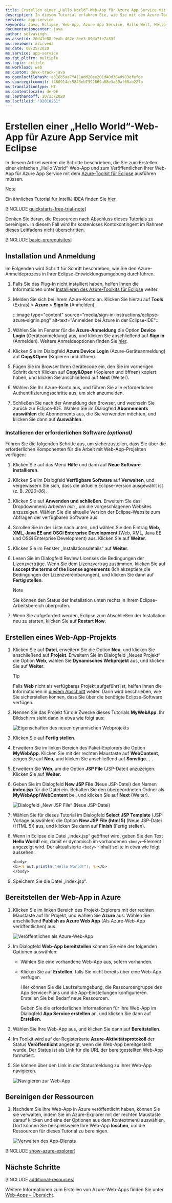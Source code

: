 ```yaml
---
title: Erstellen einer „Hello World“-Web-App für Azure App Service mit Eclipse
description: In diesem Tutorial erfahren Sie, wie Sie mit dem Azure-Toolkit für Eclipse eine „Hello World“-Web-App für Azure erstellen.
services: app-service
keywords: Java, Eclipse, Web-App, Azure App Service, Hallo Welt, Hello World, Schnellstart
documentationcenter: java
author: selvasingh
ms.assetid: 20d41e88-9eab-462e-8ee3-89da71e7a33f
ms.reviewer: asirveda
ms.date: 08/25/2020
ms.service: app-service
ms.tgt_pltfrm: multiple
ms.topic: article
ms.workload: web
ms.custom: devx-track-java
ms.openlocfilehash: a318d5aa7f411add20ee201d48d3640983efefee
ms.sourcegitcommit: f460914ac5843eb7392869a08e3a80af68ab227b
ms.translationtype: HT
ms.contentlocale: de-DE
ms.lasthandoff: 10/13/2020
ms.locfileid: "92010261"
---
```

# <a name="create-a-hello-world-web-app-for-azure-app-service-using-eclipse"></a>Erstellen einer „Hello World“-Web-App für Azure App Service mit Eclipse

In diesem Artikel werden die Schritte beschrieben, die Sie zum Erstellen einer einfachen „Hello World“-Web-App und zum Veröffentlichen Ihrer Web-App für Azure App Service mit dem [Azure-Toolkit für Eclipse](https://marketplace.eclipse.org/content/azure-toolkit-eclipse) ausführen müssen.

> [!NOTE]
>
> Ein ähnliches Tutorial für IntelliJ IDEA finden Sie [hier][intellij-hello-world].
>
>[!INCLUDE [quickstarts-free-trial-note](includes/quickstarts-free-trial-note.md)]
>
> Denken Sie daran, die Ressourcen nach Abschluss dieses Tutorials zu bereinigen. In diesem Fall wird Ihr kostenloses Kontokontingent im Rahmen dieses Leitfadens nicht überschritten.
>

[!INCLUDE [basic-prerequisites](includes/basic-prerequisites.md)]

## <a name="installation-and-sign-in"></a>Installation und Anmeldung

Im Folgenden wird Schritt für Schritt beschrieben, wie Sie den Azure-Anmeldeprozess in Ihrer Eclipse-Entwicklungsumgebung durchführen.

1. Falls Sie das Plug-In nicht installiert haben, helfen Ihnen die Informationen unter [Installieren des Azure-Toolkits für Eclipse](installation.md) weiter.

1. Melden Sie sich bei Ihrem Azure-Konto an. Klicken Sie hierzu auf **Tools** (Extras) > **Azure** > **Sign In** (Anmelden).

   :::image type="content" source="media/sign-in-instructions/eclipse-azure-signin.png" alt-text="Anmelden bei Azure in der Eclipse-IDE":::

1. Wählen Sie im Fenster für die **Azure-Anmeldung** die Option **Device Login** (Geräteanmeldung) aus, und klicken Sie anschließend auf **Sign in** (Anmelden). Weitere Anmeldeoptionen finden Sie [hier](sign-in-instructions.md).

1. Klicken Sie im Dialogfeld **Azure Device Login** (Azure-Geräteanmeldung) auf **Copy&Open** (Kopieren und öffnen).

1. Fügen Sie im Browser Ihren Gerätecode ein, den Sie im vorherigen Schritt durch Klicken auf **Copy&Open** (Kopieren und öffnen) kopiert haben, und klicken Sie anschließend auf **Next** (Weiter).

1. Wählen Sie Ihr Azure-Konto aus, und führen Sie alle erforderlichen Authentifizierungsschritte aus, um sich anzumelden.

1. Schließen Sie nach der Anmeldung den Browser, und wechseln Sie zurück zur Eclipse-IDE. Wählen Sie im Dialogfeld **Abonnements auswählen** die Abonnements aus, die Sie verwenden möchten, und klicken Sie dann auf **Auswählen**.

### <a name="install-required-software-optional"></a>Installieren der erforderlichen Software *(optional)*

Führen Sie die folgenden Schritte aus, um sicherzustellen, dass Sie über die erforderlichen Komponenten für die Arbeit mit Web-App-Projekten verfügen:

1. Klicken Sie auf das Menü **Hilfe** und dann auf **Neue Software installieren**.

1. Klicken Sie im Dialogfeld **Verfügbare Software** auf **Verwalten**, und vergewissern Sie sich, dass die aktuelle Eclipse-Version ausgewählt ist (z. B. *2020-06*).

1. Klicken Sie auf **Anwenden und schließen**. Erweitern Sie das Dropdownmenü *Arbeiten mit:* , um die vorgeschlagenen Websites anzuzeigen. Wählen Sie die aktuelle Version der Eclipse-Website zum Abfragen der verfügbaren Software aus.

1. Scrollen Sie in der Liste nach unten, und wählen Sie den Eintrag **Web, XML, Java EE and OSGi Enterprise Development** (Web, XML, Java EE und OSGi Enterprise Development) aus. Klicken Sie auf **Weiter**.

1. Klicken Sie im Fenster „Installationsdetails“ auf **Weiter**.

1. Lesen Sie im Dialogfeld Review Licenses die Bedingungen der Lizenzverträge. Wenn Sie dem Lizenzvertrag zustimmen, klicken Sie auf **I accept the terms of the license agreements** (Ich akzeptiere die Bedingungen der Lizenzvereinbarungen), und klicken Sie dann auf **Fertig stellen**. 

   > [!NOTE]
   > Sie können den Status der Installation unten rechts in Ihrem Eclipse-Arbeitsbereich überprüfen.

1. Wenn Sie aufgefordert werden, Eclipse zum Abschließen der Installation neu zu starten, klicken Sie auf **Restart Now**.

## <a name="creating-a-web-app-project"></a>Erstellen eines Web-App-Projekts

1. Klicken Sie auf **Datei**, erweitern Sie die Option **Neu**, und klicken Sie anschließend auf **Projekt**. Erweitern Sie im Dialogfeld „Neues Projekt“ die Option **Web**, wählen Sie **Dynamisches Webprojekt** aus, und klicken Sie auf **Weiter**.

   > [!TIP]
   > Falls **Web** nicht als verfügbares Projekt aufgeführt ist, helfen Ihnen die Informationen in [diesem Abschnitt](#install-required-software-optional) weiter. Darin wird beschrieben, wie Sie sicherstellen können, dass Sie über die benötigte Eclipse-Software verfügen.

1. Nennen Sie das Projekt für die Zwecke dieses Tutorials **MyWebApp**. Ihr Bildschirm sieht dann in etwa wie folgt aus:
   
   ![Eigenschaften des neuen dynamischen Webprojekts][dynamic-web-project-properties]

1. Klicken Sie auf **Fertig stellen**.

1. Erweitern Sie im linken Bereich des Paket-Explorers die Option **MyWebApp**. Klicken Sie mit der rechten Maustaste auf **WebContent**, zeigen Sie auf **Neu**, und klicken Sie anschließend auf **Sonstige...** .

1. Erweitern Sie **Web**, um die Option **JSP File** (JSP-Datei) anzuzeigen. Klicken Sie auf **Weiter**.

1. Geben Sie im Dialogfeld **New JSP File** (Neue JSP-Datei) den Namen **index.jsp** für die Datei ein. Behalten Sie den übergeordneten Ordner als **MyWebApp/WebContent** bei, und klicken Sie auf **Next** (Weiter).

   ![Dialogfeld „New JSP File“ (Neue JSP-Datei)][new-jsp-file-dialog]

1. Wählen Sie für dieses Tutorial im Dialogfeld **Select JSP Template** (JSP-Vorlage auswählen) die Option **New JSP File (html 5)** (Neue JSP-Datei (HTML 5)) aus, und klicken Sie dann auf **Finish** (Fertig stellen).

1. Wenn in Eclipse die Datei „index.jsp“ geöffnet wird, geben Sie den Text **Hello World!** ein, damit er dynamisch im vorhandenen `<body>`-Element angezeigt wird. Der aktualisierte `<body>` -Inhalt sollte in etwa wie folgt aussehen:
   
   ```jsp
   <body>
   <b><% out.println("Hello World!"); %></b>
   </body>
   ```
1. Speichern Sie die Datei „index.jsp“.

## <a name="deploying-the-web-app-to-azure"></a>Bereitstellen der Web-App in Azure

1. Klicken Sie im linken Bereich des Projekt-Explorers mit der rechten Maustaste auf Ihr Projekt, und wählen Sie **Azure** aus. Wählen Sie anschließend **Publish as Azure Web App** (Als Azure-Web-App veröffentlichen) aus.
   
   ![Veröffentlichen als Azure-Web-App][publish-as-azure-web-app]

1. Im Dialogfeld **Web-App bereitstellen** können Sie eine der folgenden Optionen auswählen:

   * Wählen Sie eine vorhandene Web-App aus, sofern vorhanden.

   * Klicken Sie auf **Erstellen**, falls Sie nicht bereits über eine Web-App verfügen.

      Hier können Sie die Laufzeitumgebung, die Ressourcengruppe des App Service-Plans und die App-Einstellungen konfigurieren. Erstellen Sie bei Bedarf neue Ressourcen.

      Geben Sie die erforderlichen Informationen für Ihre Web-App im Dialogfeld **App Service erstellen** an, und klicken Sie dann auf **Erstellen**.

1. Wählen Sie Ihre Web-App aus, und klicken Sie dann auf **Bereitstellen**.

1. Im Toolkit wird auf der Registerkarte **Azure-Aktivitätsprotokoll** der Status **Veröffentlicht** angezeigt, wenn die Web-App bereitgestellt wurde. Der Status ist als Link für die URL der bereitgestellten Web-App formatiert.

1. Sie können über den Link in der Statusmeldung zu Ihrer Web-App navigieren.

   ![Navigieren zur Web-App][browse-web-app]

## <a name="cleaning-up-resources"></a>Bereinigen der Ressourcen

1. Nachdem Sie Ihre Web-App in Azure veröffentlicht haben, können Sie sie verwalten, indem Sie im Azure-Explorer mit der rechten Maustaste darauf klicken und eine der Optionen aus dem Kontextmenü auswählen. Dort können Sie beispielsweise Ihre Web-App **löschen**, um die Ressourcen für dieses Tutorial zu bereinigen.

   ![Verwalten des App-Diensts][manage-app-service]

[!INCLUDE [show-azure-explorer](includes/show-azure-explorer.md)]

## <a name="next-steps"></a>Nächste Schritte

[!INCLUDE [additional-resources](includes/additional-resources.md)]

Weitere Informationen zum Erstellen von Azure-Web-Apps finden Sie unter [Web-Apps – Übersicht].

<!-- URL List -->

[Azure Toolkit for Eclipse]: /azure/developer/java/tookit-for-eclipse
[Azure Toolkit for IntelliJ]: ../toolkit-for-intellij
[intellij-hello-world]: ../toolkit-for-intellij/create-hello-world-web-app.md
[Web-Apps – Übersicht]: /azure/app-service/app-service-web-overview
[Apache Tomcat]: http://tomcat.apache.org/
[Jetty]: http://www.eclipse.org/jetty/

<!-- IMG List -->

[browse-web-app]: media/create-hello-world-web-app/browse-web-app.png
[dynamic-web-project-properties]: media/create-hello-world-web-app/dynamic-web-project-properties.png
[new-jsp-file-dialog]: media/create-hello-world-web-app/new-jsp-file-dialog.png
[publish-as-azure-web-app]: media/create-hello-world-web-app/publish-as-azure-web-app.png
[publish-status]: media/create-hello-world-web-app/publish-status.png
[manage-app-service]: media/create-hello-world-web-app/manage-app-service.png
